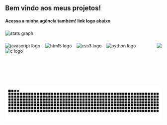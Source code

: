 <h2 align="left">Bem vindo aos meus projetos!</h2>
<h4  align="left">Acessa a minha agência também! link logo abaixo</h4>

###

<div align="left">
  <img src="https://github-readme-stats.vercel.app/api?username=gabdeschamps&hide_title=false&hide_rank=false&show_icons=true&include_all_commits=true&count_private=true&disable_animations=false&theme=dracula&locale=en&hide_border=false" height="150" alt="stats graph"  />
</div>

###

<img align="right" height="140" src="https://media.giphy.com/media/3ewHxe2RGr6OmQTLNL/giphy.gif?cid=790b7611vi20ferrjg37i6zlfmjmy4d50g2xrd19jafg2ry8&ep=v1_gifs_search&rid=giphy.gif&ct=g"  />

###

<div align="left">
  <img src="https://cdn.jsdelivr.net/gh/devicons/devicon/icons/javascript/javascript-plain.svg" height="35" alt="javascript logo"  />
  <img width="8" />
  <img src="https://cdn.jsdelivr.net/gh/devicons/devicon/icons/html5/html5-plain.svg" height="35" alt="html5 logo"  />
  <img width="8" />
  <img src="https://cdn.jsdelivr.net/gh/devicons/devicon/icons/css3/css3-plain.svg" height="35" alt="css3 logo"  />
  <img width="8" />
  <img src="https://cdn.jsdelivr.net/gh/devicons/devicon/icons/python/python-plain.svg" height="35" alt="python logo"  />
  <img width="8" />
  <img src="https://cdn.jsdelivr.net/gh/devicons/devicon/icons/c/c-plain.svg" height="35" alt="c logo"  />
</div>

###

<div align="left">
</div>

###

<img src="https://raw.githubusercontent.com/gabdeschamps/gabdeschamps/output/snake.svg" alt="Snake animation" />

###



